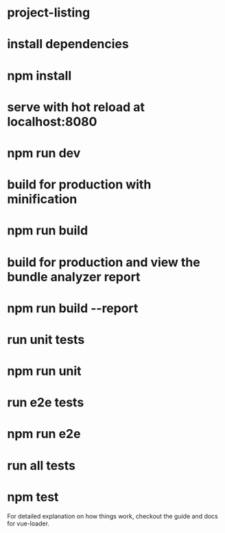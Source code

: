 # project-listing

# install dependencies
# npm install

# serve with hot reload at localhost:8080
# npm run dev

# build for production with minification
# npm run build

# build for production and view the bundle analyzer report
# npm run build --report

# run unit tests
# npm run unit

# run e2e tests
# npm run e2e

# run all tests
# npm test

For detailed explanation on how things work, checkout the guide and docs for vue-loader.
